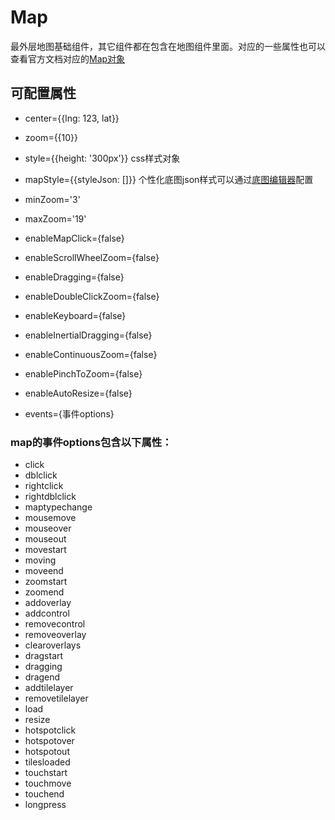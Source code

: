 # Map
最外层地图基础组件，其它组件都在包含在地图组件里面。对应的一些属性也可以查看官方文档对应的[Map对象](http://lbsyun.baidu.com/cms/jsapi/reference/jsapi_reference.html#a0b0)

## 可配置属性
* center={{lng: 123, lat}}
* zoom={{10}}
* style={{height: '300px'}} css样式对象
* mapStyle={{styleJson: []}} 个性化底图json样式可以通过[底图编辑器](http://wiki.lbsyun.baidu.com/custom/)配置
* minZoom='3'
* maxZoom='19'

* enableMapClick={false}
* enableScrollWheelZoom={false}
* enableDragging={false}
* enableDoubleClickZoom={false}
* enableKeyboard={false}
* enableInertialDragging={false}
* enableContinuousZoom={false}
* enablePinchToZoom={false}
* enableAutoResize={false}
* events={事件options}

### map的事件options包含以下属性：
* click
* dblclick
* rightclick
* rightdblclick
* maptypechange
* mousemove
* mouseover
* mouseout
* movestart
* moving
* moveend
* zoomstart
* zoomend
* addoverlay
* addcontrol
* removecontrol
* removeoverlay
* clearoverlays
* dragstart
* dragging
* dragend
* addtilelayer
* removetilelayer
* load
* resize
* hotspotclick
* hotspotover
* hotspotout
* tilesloaded
* touchstart
* touchmove
* touchend
* longpress
